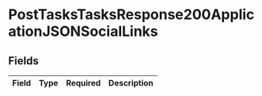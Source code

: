 # PostTasksTasksResponse200ApplicationJSONSocialLinks


## Fields

| Field       | Type        | Required    | Description |
| ----------- | ----------- | ----------- | ----------- |